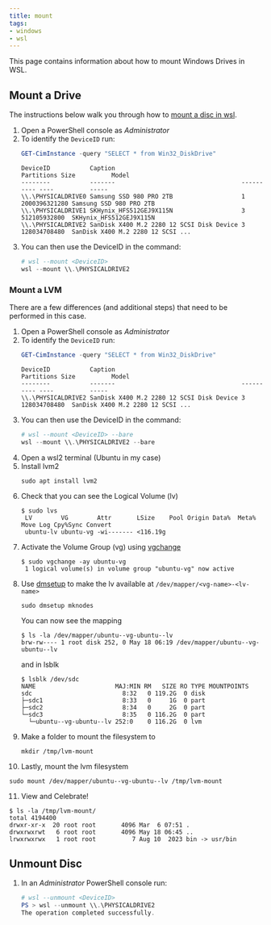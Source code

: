 ```yaml
---
title: mount
tags:
- windows
- wsl
---
```


This page contains information about how to mount Windows Drives in WSL.
<!--more-->

## Mount a Drive

The instructions below walk you through how to [mount a disc in wsl](https://learn.microsoft.com/en-us/windows/wsl/wsl2-mount-disk).

1. Open a PowerShell console as _Administrator_
2. To identify the `DeviceID` run:
    ```powershell
    GET-CimInstance -query "SELECT * from Win32_DiskDrive"
    ```
    ```text
    DeviceID           Caption                                   Partitions Size          Model
    --------           -------                                   ---------- ----          -----
    \\.\PHYSICALDRIVE0 Samsung SSD 980 PRO 2TB                   1          2000396321280 Samsung SSD 980 PRO 2TB
    \\.\PHYSICALDRIVE1 SKHynix_HFS512GEJ9X115N                   3          512105932800  SKHynix_HFS512GEJ9X115N
    \\.\PHYSICALDRIVE2 SanDisk X400 M.2 2280 12 SCSI Disk Device 3          128034708480  SanDisk X400 M.2 2280 12 SCSI ...
    ```
3. You can then use the DeviceID in the command:
    ```powershell
    # wsl --mount <DeviceID>
    wsl --mount \\.\PHYSICALDRIVE2
    ```
   
### Mount a LVM

There are a few differences (and additional steps)  that need to be performed in this case.

1. Open a PowerShell console as _Administrator_
2. To identify the `DeviceID` run:
    ```powershell
    GET-CimInstance -query "SELECT * from Win32_DiskDrive"
    ```
    ```text
    DeviceID           Caption                                   Partitions Size          Model
    --------           -------                                   ---------- ----          -----
    \\.\PHYSICALDRIVE2 SanDisk X400 M.2 2280 12 SCSI Disk Device 3          128034708480  SanDisk X400 M.2 2280 12 SCSI ...
    ```
3. You can then use the DeviceID in the command:
    ```powershell
    # wsl --mount <DeviceID> --bare
    wsl --mount \\.\PHYSICALDRIVE2 --bare
    ```
4. Open a wsl2 terminal (Ubuntu in my case)
5. Install lvm2
   ```shell
   sudo apt install lvm2
   ```
6. Check that you can see the Logical Volume (lv) 
   ```shell
   $ sudo lvs
    LV        VG        Attr       LSize    Pool Origin Data%  Meta%  Move Log Cpy%Sync Convert
    ubuntu-lv ubuntu-vg -wi------- <116.19g
   ```
7. Activate the Volume Group (vg) using [vgchange](https://linux.die.net/man/8/vgchange)
   ```shell
   $ sudo vgchange -ay ubuntu-vg
    1 logical volume(s) in volume group "ubuntu-vg" now active
   ```
8. Use [dmsetup](https://access.redhat.com/documentation/en-us/red_hat_enterprise_linux/7/html/logical_volume_manager_administration/dmsetup) to make the lv available at `/dev/mapper/<vg-name>-<lv-name>`
   ```shell
   sudo dmsetup mknodes
   ```
   You can now see the mapping
   ```shell
   $ ls -la /dev/mapper/ubuntu--vg-ubuntu--lv
   brw-rw---- 1 root disk 252, 0 May 18 06:19 /dev/mapper/ubuntu--vg-ubuntu--lv
   ```
   and in lsblk
   ```shell
   $ lsblk /dev/sdc
   NAME                      MAJ:MIN RM   SIZE RO TYPE MOUNTPOINTS
   sdc                         8:32   0 119.2G  0 disk
   ├─sdc1                      8:33   0     1G  0 part
   ├─sdc2                      8:34   0     2G  0 part
   └─sdc3                      8:35   0 116.2G  0 part
     └─ubuntu--vg-ubuntu--lv 252:0    0 116.2G  0 lvm
   ```
9. Make a folder to mount the filesystem to
   ```shell
   mkdir /tmp/lvm-mount
   ```
10. Lastly, mount the lvm filesystem
   ```shell
   sudo mount /dev/mapper/ubuntu--vg-ubuntu--lv /tmp/lvm-mount
   ```
11. View and Celebrate!
   ```shell
   $ ls -la /tmp/lvm-mount/
   total 4194400
   drwxr-xr-x  20 root root       4096 Mar  6 07:51 .
   drwxrwxrwt   6 root root       4096 May 18 06:45 ..
   lrwxrwxrwx   1 root root          7 Aug 10  2023 bin -> usr/bin
   ```

## Unmount Disc

1. In an _Administrator_ PowerShell console run:
    ```powershell
    # wsl --unmount <DeviceID>
    PS > wsl --unmount \\.\PHYSICALDRIVE2
    The operation completed successfully.
    ```
